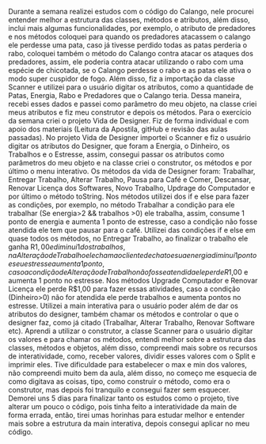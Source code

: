 Durante a semana realizei estudos com o código do Calango, nele procurei entender melhor a estrutura das classes, métodos e atributos, além disso, inclui mais algumas funcionalidades, por exemplo, o atributo de predadores e nos métodos coloquei para quando os predadores atacassem o calango ele perdesse uma pata, caso já tivesse perdido todas as patas perderia o rabo, coloquei também o método do Calango contra atacar os ataques dos predadores, assim, ele poderia contra atacar utilizando o rabo com uma espécie de chicotada, se o Calango perdesse o rabo e as patas ele ativa o modo super cuspidor de fogo. Além disso, fiz a importação da classe Scanner e utilizei para o usuário digitar os atributos, como a quantidade de Patas, Energia, Rabo e Predadores que o Calango teria. Dessa maneira, recebi esses dados e passei como parâmetro do meu objeto, na classe criei meus atributos e fiz meu construtor e depois os métodos. Para o exercício da semana criei o projeto Vida de Designer.  Fiz de forma individual e com apoio dos materiais (Leitura da Apostila, gitHub e revisão das aulas passadas). No projeto Vida de Designer importei o Scanner e fiz o usuário digitar os atributos do Designer, que foram a Energia, o Dinheiro, os Trabalhos e o Estresse, assim, consegui passar os atributos como parâmetros do meu objeto e na classe criei o construtor, os métodos e por último o menu interativo. Os métodos da vida de Designer foram: Trabalhar, Entregar Trabalho, Alterar Trabalho, Pausa para Café e Comer, Descansar, Renovar Licença dos Softwares, Novo Trabalho, Updrage do Computador e por último o método toString. Nos métodos utilizei dos if e else para fazer as condições, por exemplo, no método Trabalhar a condição para ele trabalhar (Se energia>2 && trabalhos >0) ele trabalha, assim, consume 1 ponto de energia e aumenta 1 ponto de estresse, caso a condição não fosse atendida ele tem que pausar para o café. Utilizei das condições if e else em quase todos os métodos, no Entregar Trabalho, ao finalizar o trabalho ele ganha R$1,00 e diminui 1 dos trabalhos, na Alteração de Trabalho ele chama o cliente de chato e sua energia diminui 1 ponto e seu estresse aumenta 1 ponto, caso a condição de Alteração de Trabalho não fosse atendida ele perde R$1,00 e aumenta 1 ponto no estresse. Nos métodos Upgrade Computador e Renovar Licença ele perde R$1,00 para fazer essas atividades, caso a condição (Dinheiro>0) não for atendida ele perde trabalhos e aumenta pontos no estresse. Utilizei a main interativa para o usuário poder além de dar os atributos do designer, também chamar os métodos e controlar o que o designer faz, como já citado (Trabalhar, Alterar Trabalho, Renovar Software etc).  Aprendi a utilizar o construtor, a classe Scanner para o usuário digitar os valores e para chamar os métodos, entendi melhor sobre a estrutura das classes, métodos e objetos, além disso, compreendi mais sobre os recursos de interatividade, como, receber valores, dividir esses valores com o Split e imprimir eles. Tive dificuldade para estabelecer o max e min dos valores, não compreendi muito bem da aula, além disso, no começo me esquecia de como digitava as coisas, tipo, como construir o método, como era o construtor, mas depois foi tranquilo e consegui fazer sem esquecer. Demorei uns 5 dias para finalizar tanto os estudos como o projeto, tive alterar um pouco o código, pois tinha feito a interatividade da main de forma errada, então, tirei umas horinhas para estudar melhor e entender mais sobre a estrutura da main interativa, depois consegui aplicar no meu código.
